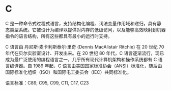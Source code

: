 # C

C 是一种命令式过程式语言，支持结构化编程、词法变量作用域和递归，具有静态类型系统。它被设计为编译以提供对内存的低级访问，以及能够高效映射到机器指令的语言结构，所有这些都具有最小的运行时支持。

C 语言由 丹尼斯·麦卡利斯泰尔·里奇 (Dennis MacAlistair Ritchie) 在 20 世纪 70 年代在贝尔实验室设计、开发出来。在 20 世纪 80 年代，C 语言逐渐流行，现已成为最广泛使用的编程语言之一，几乎所有现代计算机架构和操作系统都有 C 语言编译器。自 1989 年起，C 语言由美国国家标准协会（ANSI）标准化，随后由国际标准化组织（ISO）和国际电工委员会（IEC）共同标准化。

语言标准：C89, C95, C99, C11, C17, C23


